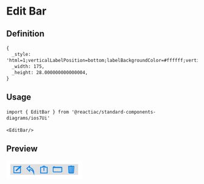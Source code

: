 # Edit Bar

## Definition

```
{
  _style: 'html=1;verticalLabelPosition=bottom;labelBackgroundColor=#ffffff;verticalAlign=top;shadow=0;dashed=0;strokeWidth=2;shape=mxgraph.ios7.misc.edit_bar;strokeColor=#0080F0;fillColor=#e0e0e0',
  _width: 175,
  _height: 28.000000000000004,
}
```

## Usage

```
import { EditBar } from '@reactiac/standard-components-diagrams/ios7Ui'

<EditBar/>
```

## Preview

<img src="./edit-bar.png" width="200"/>
